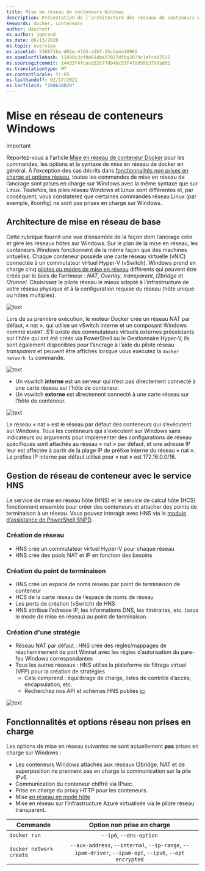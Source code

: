 ```yaml
---
title: Mise en réseau de conteneurs Windows
description: Présentation de l’architecture des réseaux de conteneurs Windows.
keywords: docker, conteneurs
author: daschott
ms.author: jgerend
ms.date: 08/13/2020
ms.topic: overview
ms.assetid: 538871ba-d02e-47d3-a3bf-25cda4a40965
ms.openlocfilehash: 11090c3cf0e61dbe27027dfba3079c1afc4d7512
ms.sourcegitcommit: 14433f4fcace52c77d94bc53f4f8d99b379dad01
ms.translationtype: MT
ms.contentlocale: fr-FR
ms.lasthandoff: 02/17/2021
ms.locfileid: "100630020"
---
```

# <a name="windows-container-networking"></a>Mise en réseau de conteneurs Windows

>[!IMPORTANT]
>Reportez-vous à l'article [Mise en réseau de conteneur Docker](https://docs.docker.com/engine/userguide/networking/) pour les commandes, les options et la syntaxe de mise en réseau de docker en général. À l’exception des cas décrits dans [fonctionnalités non prises en charge et options réseau](#unsupported-features-and-network-options), toutes les commandes de mise en réseau de l’ancrage sont prises en charge sur Windows avec la même syntaxe que sur Linux. Toutefois, les piles réseau Windows et Linux sont différentes et, par conséquent, vous constaterez que certaines commandes réseau Linux (par exemple, ifconfig) ne sont pas prises en charge sur Windows.

## <a name="basic-networking-architecture"></a>Architecture de mise en réseau de base

Cette rubrique fournit une vue d’ensemble de la façon dont l’ancrage crée et gère les réseaux hôtes sur Windows. Sur le plan de la mise en réseau, les conteneurs Windows fonctionnent de la même façon que des machines virtuelles. Chaque conteneur possède une carte réseau virtuelle (vNIC) connectée à un commutateur virtuel Hyper-V (vSwitch). Windows prend en charge cinq [pilotes ou modes de mise en réseau](./network-drivers-topologies.md) différents qui peuvent être créés par le biais de l’arrimeur : *NAT*, *Overlay*, *transparent*, *l2bridge* et *l2tunnel*. Choisissez le pilote réseau le mieux adapté à l’infrastructure de votre réseau physique et à la configuration requise du réseau (hôte unique ou hôtes multiples).

![text](media/windowsnetworkstack-simple.png)

Lors de sa première exécution, le moteur Docker crée un réseau NAT par défaut, « nat », qui utilise un vSwitch interne et un composant Windows nommé `WinNAT`. S’il existe des commutateurs virtuels externes préexistants sur l’hôte qui ont été créés via PowerShell ou le Gestionnaire Hyper-V, ils sont également disponibles pour l’ancrage à l’aide du pilote réseau *transparent* et peuvent être affichés lorsque vous exécutez la ``docker network ls`` commande.

![text](media/docker-network-ls.png)

- Un vswitch **interne** est un serveur qui n’est pas directement connecté à une carte réseau sur l’hôte de conteneur.
- Un vswitch **externe** est directement connecté à une carte réseau sur l’hôte de conteneur.

![text](media/get-vmswitch.png)

Le réseau « nat » est le réseau par défaut des conteneurs qui s’exécutent sur Windows. Tous les conteneurs qui s'exécutent sur Windows sans indicateurs ou arguments pour implémenter des configurations de réseau spécifiques sont attachés au réseau « nat » par défaut, et une adresse IP leur est affectée à partir de la plage IP de préfixe interne du réseau « nat ». Le préfixe IP interne par défaut utilisé pour « nat » est 172.16.0.0/16.

## <a name="container-network-management-with-host-network-service"></a>Gestion de réseau de conteneur avec le service HNS

Le service de mise en réseau hôte (HNS) et le service de calcul hôte (HCS) fonctionnent ensemble pour créer des conteneurs et attacher des points de terminaison à un réseau. Vous pouvez interagir avec HNS via le [module d’assistance de PowerShell SNPD](https://www.powershellgallery.com/packages/HNS).

### <a name="network-creation"></a>Création de réseau

- HNS crée un commutateur virtuel Hyper-V pour chaque réseau
- HNS crée des pools NAT et IP en fonction des besoins

### <a name="endpoint-creation"></a>Création du point de terminaison

- HNS crée un espace de noms réseau par point de terminaison de conteneur
- HCS de la carte réseau de l’espace de noms de réseau
- Les ports de création (vSwitch) de HNS
- HNS attribue l’adresse IP, les informations DNS, les itinéraires, etc. (sous le mode de mise en réseau) au point de terminaison.

### <a name="policy-creation"></a>Création d'une stratégie

- Réseau NAT par défaut : HNS crée des règles/mappages de réacheminement de port Winnat avec les règles d’autorisation du pare-feu Windows correspondantes
- Tous les autres réseaux : HNS utilise la plateforme de filtrage virtuel (VFP) pour la création de stratégies
    - Cela comprend : équilibrage de charge, listes de contrôle d’accès, encapsulation, etc.
    - Recherchez nos API et schémas HNS publiés [ici](/windows-server/networking/technologies/hcn/hcn-top)

![text](media/HNS-Management-Stack.png)

## <a name="unsupported-features-and-network-options"></a>Fonctionnalités et options réseau non prises en charge

Les options de mise en réseau suivantes ne sont actuellement **pas** prises en charge sur Windows :

- Les conteneurs Windows attachés aux réseaux l2bridge, NAT et de superposition ne prennent pas en charge la communication sur la pile IPv6.
- Communication du conteneur chiffré via IPsec.
- Prise en charge du proxy HTTP pour les conteneurs.
- Mise [en réseau en mode hôte](https://docs.docker.com/ee/ucp/interlock/config/host-mode-networking/)
- Mise en réseau sur l’infrastructure Azure virtualisée via le pilote réseau transparent.

| Commande        | Option non prise en charge   |
|---------------|:--------------------:|
| ``docker run``|   ``--ip6``, ``--dns-option`` |
| ``docker network create``| ``--aux-address``, ``--internal``, ``--ip-range``, ``--ipam-driver``, ``--ipam-opt``, ``--ipv6``, ``--opt encrypted`` |
